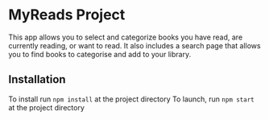 # MyReads Project

This app allows you to select and categorize books you have read, are currently reading, or want to read.
It also includes a search page that allows you to find books to categorise and add to your library.

## Installation

To install run `npm install` at the project directory
To launch, run `npm start` at the project directory